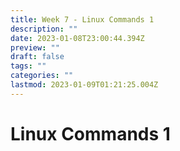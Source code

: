 ```yaml
---
title: Week 7 - Linux Commands 1
description: ""
date: 2023-01-08T23:00:44.394Z
preview: ""
draft: false
tags: ""
categories: ""
lastmod: 2023-01-09T01:21:25.004Z
---
```

# Linux Commands 1